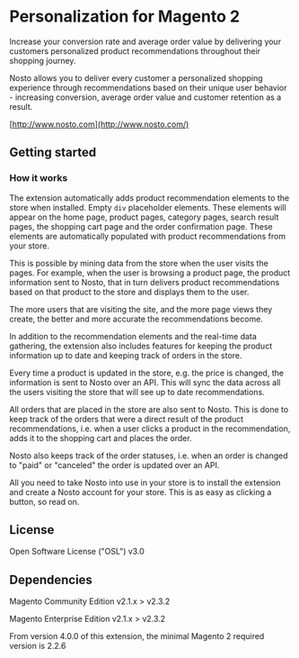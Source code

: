 # Personalization for Magento 2

Increase your conversion rate and average order value by delivering your customers personalized product recommendations throughout their shopping journey.

Nosto allows you to deliver every customer a personalized shopping experience through recommendations based on their unique user behavior - increasing conversion, average order value and customer retention as a result.

[http://www.nosto.com](http://www.nosto.com/)

## Getting started

### How it works

The extension automatically adds product recommendation elements to the store when installed. Empty `div` placeholder elements. These elements will appear on the home page, product pages, category pages, search result pages, the shopping cart page and the order confirmation page. These elements are automatically populated with product recommendations from your store.

This is possible by mining data from the store when the user visits the pages. For example, when the user is browsing a product page, the product information sent to Nosto, that in turn delivers product recommendations based on that product to the store and displays them to the user.

The more users that are visiting the site, and the more page views they create, the better and more accurate the recommendations become.

In addition to the recommendation elements and the real-time data gathering, the extension also includes features for keeping the product information up to date and keeping track of orders in the store.

Every time a product is updated in the store, e.g. the price is changed, the information is sent to Nosto over an API. This will sync the data across all the users visiting the store that will see up to date recommendations.

All orders that are placed in the store are also sent to Nosto. This is done to keep track of the orders that were a direct result of the product recommendations, i.e. when a user clicks a product in the recommendation,
adds it to the shopping cart and places the order.

Nosto also keeps track of the order statuses, i.e. when an order is changed to "paid" or "canceled" the order is updated over an API.

All you need to take Nosto into use in your store is to install the extension and create a Nosto account for your store. This is as easy as clicking a button, so read on.

## License

Open Software License ("OSL") v3.0

## Dependencies

Magento Community Edition v2.1.x > v2.3.2

Magento Enterprise Edition v2.1.x > v2.3.2

From version 4.0.0 of this extension, the minimal Magento 2 required version is 2.2.6